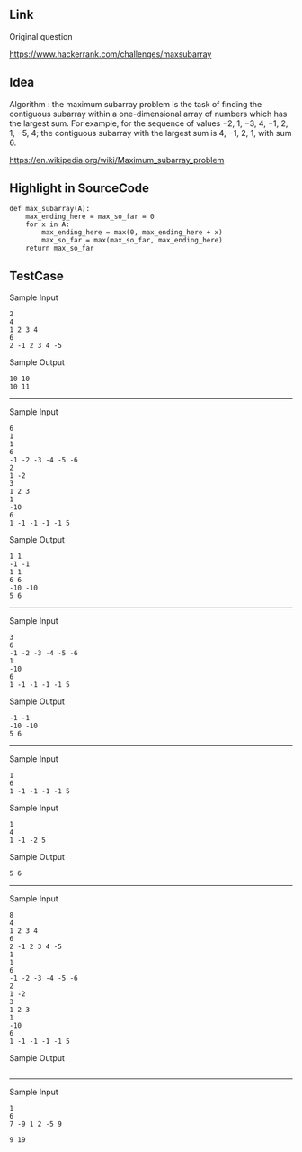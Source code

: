 ## Link
Original question

https://www.hackerrank.com/challenges/maxsubarray


## Idea

Algorithm :  the maximum subarray problem is the task of finding the contiguous subarray within a one-dimensional array of numbers which has the largest sum. For example, for the sequence of values −2, 1, −3, 4, −1, 2, 1, −5, 4; the contiguous subarray with the largest sum is 4, −1, 2, 1, with sum 6.

https://en.wikipedia.org/wiki/Maximum_subarray_problem


## Highlight in SourceCode
```
def max_subarray(A):
    max_ending_here = max_so_far = 0
    for x in A:
        max_ending_here = max(0, max_ending_here + x)
        max_so_far = max(max_so_far, max_ending_here)
    return max_so_far

```

## TestCase

Sample Input
```
2 
4 
1 2 3 4
6
2 -1 2 3 4 -5
```

Sample Output
```
10 10
10 11
```

---

Sample Input
```
6
1
1
6
-1 -2 -3 -4 -5 -6
2
1 -2
3
1 2 3
1
-10
6
1 -1 -1 -1 -1 5
```


Sample Output
```
1 1
-1 -1
1 1
6 6
-10 -10
5 6
```
---

Sample Input
```
3
6
-1 -2 -3 -4 -5 -6
1
-10
6
1 -1 -1 -1 -1 5
```

Sample Output
```
-1 -1
-10 -10
5 6
```
---

Sample Input
```
1
6
1 -1 -1 -1 -1 5

```
Sample Input
```
1
4
1 -1 -2 5
```
Sample Output
```
5 6
```
---
Sample Input
```
8
4 
1 2 3 4
6
2 -1 2 3 4 -5
1
1
6
-1 -2 -3 -4 -5 -6
2
1 -2
3
1 2 3
1
-10
6
1 -1 -1 -1 -1 5
```

Sample Output
```

```

---
Sample Input
```
1
6
7 -9 1 2 -5 9
```

```
9 19 
```

